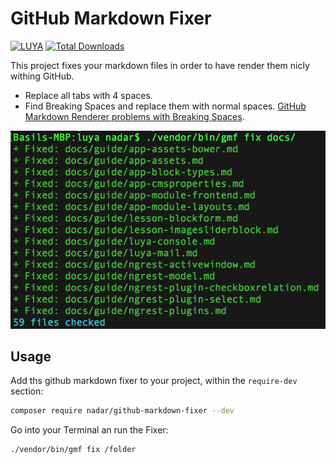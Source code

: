 # GitHub Markdown Fixer

[![LUYA](https://img.shields.io/badge/Powered%20by-LUYA-brightgreen.svg)](https://luya.io)
[![Total Downloads](https://poser.pugx.org/nadar/github-markdown-fixer/downloads)](https://packagist.org/packages/nadar/github-markdown-fixer)

This project fixes your markdown files in order to have render them nicly withing GitHub.

+ Replace all tabs with 4 spaces.
+ Find Breaking Spaces and replace them with normal spaces. [GitHub Markdown Renderer problems with Breaking Spaces](https://github.com/github/markup/issues/1054#issuecomment-300061967).

![GitHub Markdown Fixer in Action](screenshot.png)

## Usage

Add ths github markdown fixer to your project, within the `require-dev` section:

```sh
composer require nadar/github-markdown-fixer --dev
```

Go into your Terminal an run the Fixer:

```sh
./vendor/bin/gmf fix /folder
```

